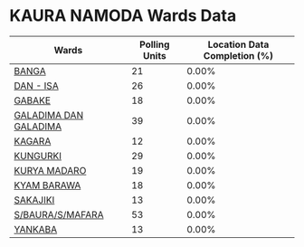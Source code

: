 
# KAURA NAMODA Wards Data

| Wards | Polling Units | Location Data Completion (%) |
| ---- | ----- | ------- |
| [BANGA](./wards/19574-banga) | 21 | 0.00% |
| [DAN - ISA](./wards/19575-dan-isa) | 26 | 0.00% |
| [GABAKE](./wards/19576-gabake) | 18 | 0.00% |
| [GALADIMA DAN GALADIMA](./wards/19577-galadima-dan-galadima) | 39 | 0.00% |
| [KAGARA](./wards/19578-kagara) | 12 | 0.00% |
| [KUNGURKI](./wards/19579-kungurki) | 29 | 0.00% |
| [KURYA MADARO](./wards/19580-kurya-madaro) | 19 | 0.00% |
| [KYAM BARAWA](./wards/19581-kyam-barawa) | 18 | 0.00% |
| [SAKAJIKI](./wards/19582-sakajiki) | 13 | 0.00% |
| [S/BAURA/S/MAFARA](./wards/19583-s/baura/s/mafara) | 53 | 0.00% |
| [YANKABA](./wards/19584-yankaba) | 13 | 0.00% |




